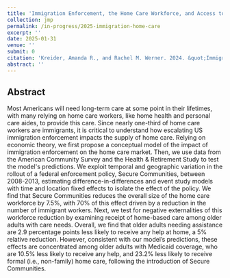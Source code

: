 ```yaml
---
title: 'Immigration Enforcement, the Home Care Workforce, and Access to Long-Term Care: Evidence from Secure Communities'
collection: jmp
permalink: /in-progress/2025-immigration-home-care
excerpt: ''
date: 2025-01-31
venue: ''
submit: 0
citation: 'Kreider, Amanda R., and Rachel M. Werner. 2024. &quot;Immigration Enforcement, the Supply of Home Care Workers, and Access to Long-Term Care: Evidence from Secure Communities.&quot; Job market paper. University of Pennsylvania'
abstract: ''
---
```


## Abstract
Most Americans will need long-term care at some point in their lifetimes, with many relying on home care workers, like home health and personal care aides, to provide this care. Since nearly one-third of home care workers are immigrants, it is critical to understand how escalating US immigration enforcement impacts the supply of home care. Relying on economic theory, we first propose a conceptual model of the impact of immigration enforcement on the home care market. Then, we use data from the American Community Survey and the Health & Retirement Study to test the model's predictions. We exploit temporal and geographic variation in the rollout of a federal enforcement policy, Secure Communities, between 2008-2013, estimating difference-in-differences and event study models with time and location fixed effects to isolate the effect of the policy. We find that Secure Communities reduces the overall size of the home care workforce by 7.5%, with 70% of this effect driven by a reduction in the number of immigrant workers. Next, we test for negative externalities  of this workforce reduction by examining receipt of home-based care among older adults with care needs. Overall, we find that older adults needing assistance are 2.9 percentage points less likely to receive any help at home, a 5% relative reduction. However, consistent with our model’s predictions, these effects are concentrated among older adults with Medicaid coverage, who are 10.5% less likely to receive any help, and 23.2% less likely to receive formal (i.e., non-family) home care, following the introduction of Secure Communities.
